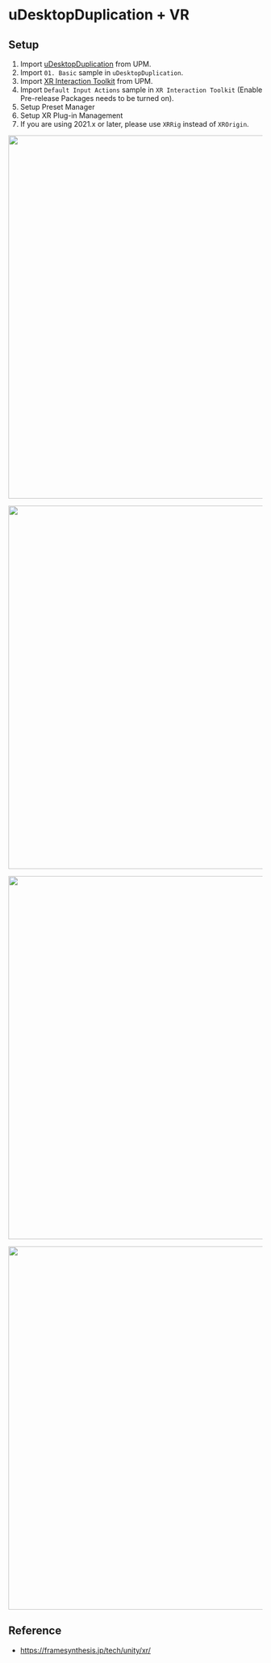 uDesktopDuplication + VR
========================

Setup
-----

1. Import [uDesktopDuplication](https://github.com/hecomi/uDesktopDuplication) from UPM.
2. Import `01. Basic` sample in `uDesktopDuplication`.
3. Import [XR Interaction Toolkit](https://docs.unity3d.com/Manual/com.unity.xr.interaction.toolkit.html) from UPM.
4. Import `Default Input Actions` sample in `XR Interaction Toolkit` (Enable Pre-release Packages needs to be turned on).
5. Setup Preset Manager
6. Setup XR Plug-in Management
7. If you are using 2021.x or later, please use `XRRig` instead of `XROrigin`.

<img src="https://raw.githubusercontent.com/wiki/hecomi/uTouchInjection/enable-pre-release-packages.png" width="720" /><br />

<img src="https://raw.githubusercontent.com/wiki/hecomi/uTouchInjection/preset-manager.png" width="720" /><br />

<img src="https://raw.githubusercontent.com/wiki/hecomi/uTouchInjection/xr-plugin-management.png" width="720" /><br />

<img src="https://raw.githubusercontent.com/wiki/hecomi/uTouchInjection/2021-x-or-later.png" width="720" /><br />

Reference
---------
- https://framesynthesis.jp/tech/unity/xr/
